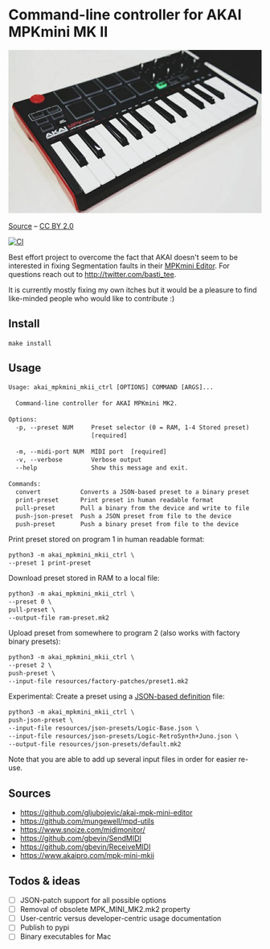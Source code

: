 # Command-line controller for AKAI MPKmini MK II

![MPKmini picture](resources/gfx/akai-picture.jpeg)

[Source](https://commons.wikimedia.org/wiki/File:Akai_MPK_mini_MK2_-_angled_left_-_2014_NAMM_Show_(by_Matt_Vanacoro).jpg) – [CC BY 2.0](https://creativecommons.org/licenses/by/2.0/deed.en)

[![CI](https://github.com/BastiTee/akai-mpkmini-mkii-control/actions/workflows/main.yml/badge.svg)](https://github.com/BastiTee/akai-mpkmini-mkii-control/actions/workflows/main.yml)

Best effort project to overcome the fact that AKAI doesn't seem to be interested in fixing Segmentation faults in their [MPKmini Editor](https://www.akaipro.com/mpk-mini-mkii). For questions reach out to <http://twitter.com/basti_tee>.

It is currently mostly fixing my own itches but it would be a pleasure to find like-minded people who would like to contribute :)

## Install

```
make install
```

## Usage

```
Usage: akai_mpkmini_mkii_ctrl [OPTIONS] COMMAND [ARGS]...

  Command-line controller for AKAI MPKmini MK2.

Options:
  -p, --preset NUM     Preset selector (0 = RAM, 1-4 Stored preset)
                       [required]

  -m, --midi-port NUM  MIDI port  [required]
  -v, --verbose        Verbose output
  --help               Show this message and exit.

Commands:
  convert           Converts a JSON-based preset to a binary preset
  print-preset      Print preset in human readable format
  pull-preset       Pull a binary from the device and write to file
  push-json-preset  Push a JSON preset from file to the device
  push-preset       Push a binary preset from file to the device
```

Print preset stored on program 1 in human readable format:

```shell
python3 -m akai_mpkmini_mkii_ctrl \
--preset 1 print-preset
```

Download preset stored in RAM to a local file:

```shell
python3 -m akai_mpkmini_mkii_ctrl \
--preset 0 \
pull-preset \
--output-file ram-preset.mk2
```

Upload preset from somewhere to program 2 (also works with factory binary presets):

```shell
python3 -m akai_mpkmini_mkii_ctrl \
--preset 2 \
push-preset \
--input-file resources/factory-patches/preset1.mk2
```

Experimental: Create a preset using a [JSON-based definition](resources/json-presets/Logic-Base.json) file:

```shell
python3 -m akai_mpkmini_mkii_ctrl \
push-json-preset \
--input-file resources/json-presets/Logic-Base.json \
--input-file resources/json-presets/Logic-RetroSynth+Juno.json \
--output-file resources/json-presets/default.mk2
```

Note that you are able to add up several input files in order for easier re-use.

## Sources

- <https://github.com/gljubojevic/akai-mpk-mini-editor>
- <https://github.com/mungewell/mpd-utils>
- <https://www.snoize.com/midimonitor/>
- <https://github.com/gbevin/SendMIDI>
- <https://github.com/gbevin/ReceiveMIDI>
- <https://www.akaipro.com/mpk-mini-mkii>

## Todos & ideas

- [ ] JSON-patch support for all possible options
- [ ] Removal of obsolete MPK_MINI_MK2.mk2 property
- [ ] User-centric versus developer-centric usage documentation
- [ ] Publish to pypi
- [ ] Binary executables for Mac
